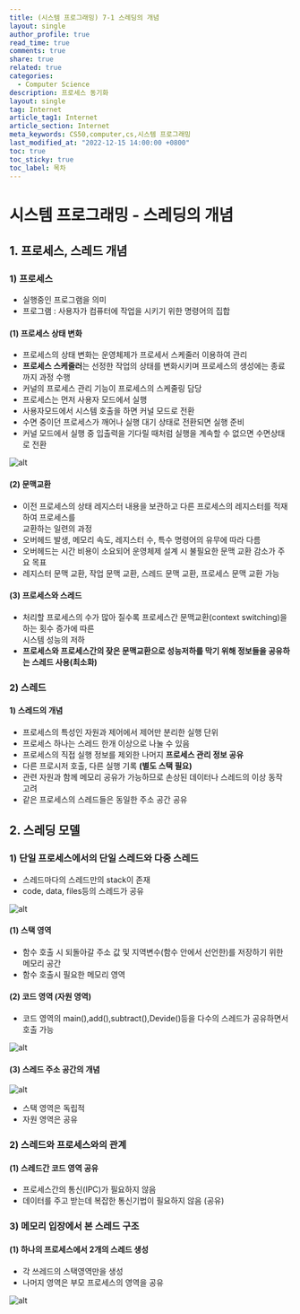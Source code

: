 ```yaml
---
title: (시스템 프로그래밍) 7-1 스레딩의 개념
layout: single
author_profile: true
read_time: true
comments: true
share: true
related: true
categories:
  - Computer Science
description: 프로세스 동기화
layout: single
tag: Internet
article_tag1: Internet
article_section: Internet
meta_keywords: CS50,computer,cs,시스템 프로그래밍
last_modified_at: "2022-12-15 14:00:00 +0800"
toc: true
toc_sticky: true
toc_label: 목차
---
```


# 시스템 프로그래밍 - 스레딩의 개념

## 1. 프로세스, 스레드 개념

### 1) 프로세스

- 실행중인 프로그램을 의미
- 프로그램 : 사용자가 컴퓨터에 작업을 시키기 위한 명령어의 집합

#### (1) 프로세스 상태 변화

- 프로세스의 상태 변화는 운영체제가 프로세서 스케줄러 이용하여 관리
- **프로세스 스케줄러**는 선정한 작업의 상태를 변화시키며 프로세스의 생성에는 종료까지 과정 수행
- 커널의 프로세스 관리 기능이 프로세스의 스케줄링 담당
- 프로세스는 먼저 사용자 모드에서 실행
- 사용자모드에서 시스템 호출을 하면 커널 모드로 전환
- 수면 중이던 프로세스가 깨어나 실행 대기 상태로 전환되면 실행 준비
- 커널 모드에서 실행 중 입출력을 기다릴 때처럼 실행을 계속할 수 없으면 수면상태로 전환

![alt](/assets/images/post/ComputerStudy/393.png)

#### (2) 문맥교환

- 이전 프로세스의 상태 레지스터 내용을 보관하고 다른 프로세스의 레지스터를 적재하여 프로세스를  
  교환하는 일련의 과정
- 오버헤드 발생, 메모리 속도, 레지스터 수, 특수 명령어의 유무에 따라 다름
- 오버헤드는 시간 비용이 소요되어 운영체제 설계 시 불필요한 문맥 교환 감소가 주요 목표
- 레지스터 문맥 교환, 작업 문맥 교환, 스레드 문맥 교환, 프로세스 문맥 교환 가능

#### (3) 프로세스와 스레드

- 처리할 프로세스의 수가 많아 질수록 프로세스간 문맥교환(context switching)을 하는 횟수 증가에 따른  
  시스템 성능의 저하
- **프로세스와 프로세스간의 잦은 문맥교환으로 성능저하를 막기 위해 정보들을 공유하는 스레드 사용(최소화)**

### 2) 스레드

#### 1) 스레드의 개념

- 프로세스의 특성인 자원과 제어에서 제어만 분리한 실행 단위
- 프로세스 하나는 스레드 한개 이상으로 나눌 수 있음
- 프로세스의 직접 실행 정보를 제외한 나머지 **프로세스 관리 정보 공유**
- 다른 프로시저 호출, 다른 실행 기록 **(별도 스택 필요)**
- 관련 자원과 함께 메모리 공유가 가능하므로 손상된 데이터나 스레드의 이상 동작 고려
- 같은 프로세스의 스레드들은 동일한 주소 공간 공유

## 2. 스레딩 모델

### 1) 단일 프로세스에서의 단일 스레드와 다중 스레드

- 스레드마다의 스레드만의 stack이 존재
- code, data, files등의 스레드가 공유

![alt](/assets/images/post/ComputerStudy/394.png)

#### (1) 스택 영역

- 함수 호출 시 되돌아갈 주소 값 및 지역변수(함수 안에서 선언한)를 저장하기 위한 메모리 공간
- 함수 호출시 필요한 메모리 영역

#### (2) 코드 영역 (자원 영역)

- 코드 영역의 main(),add(),subtract(),Devide()등을 다수의 스레드가 공유하면서 호출 가능

![alt](/assets/images/post/ComputerStudy/395.png)

#### (3) 스레드 주소 공간의 개념

![alt](/assets/images/post/ComputerStudy/396.png)

- 스택 영역은 독립적
- 자원 영역은 공유

### 2) 스레드와 프로세스와의 관계

#### (1) 스레드간 코드 영역 공유

- 프로세스간의 통신(IPC)가 필요하지 않음
- 데이터를 주고 받는데 복잡한 통신기법이 필요하지 않음 (공유)

### 3) 메모리 입장에서 본 스레드 구조

#### (1) 하나의 프로세스에서 2개의 스레드 생성

- 각 쓰레드의 스택영역만을 생성
- 나머지 영역은 부모 프로세스의 영역을 공유

![alt](/assets/images/post/ComputerStudy/397.png)
